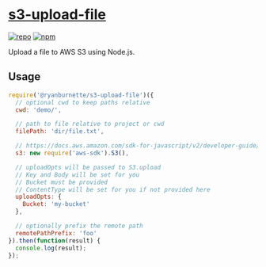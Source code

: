 # [s3-upload-file](https://github.com/ryanburnette/s3-upload-file)

[![repo](https://img.shields.io/badge/repository-Github-black.svg?style=flat-square)](https://github.com/ryanburnette/s3-upload-file)
[![npm](https://img.shields.io/badge/package-NPM-green.svg?style=flat-square)](https://www.npmjs.com/package/@ryanburnette/s3-upload-file)

Upload a file to AWS S3 using Node.js.

## Usage

```js
require('@ryanburnette/s3-upload-file')({
  // optional cwd to keep paths relative
  cwd: 'demo/',

  // path to file relative to project or cwd
  filePath: 'dir/file.txt',

  // https://docs.aws.amazon.com/sdk-for-javascript/v2/developer-guide/setting-credentials-node.html
  s3: new require('aws-sdk').S3(),

  // uploadOpts will be passed to S3.upload
  // Key and Body will be set for you
  // Bucket must be provided
  // ContentType will be set for you if not provided here
  uploadOpts: {
    Bucket: 'my-bucket'
  },

  // optionally prefix the remote path
  remotePathPrefix: 'foo'
}).then(function(result) {
  console.log(result);
});
```
